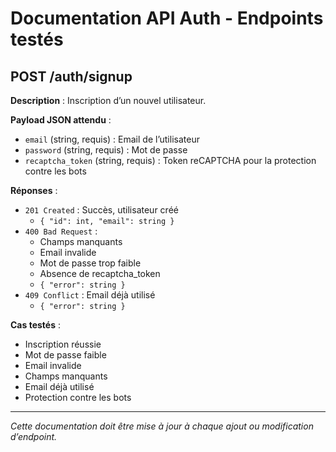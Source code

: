 # Documentation API Auth - Endpoints testés

## POST /auth/signup

**Description** : Inscription d’un nouvel utilisateur.

**Payload JSON attendu** :
- `email` (string, requis) : Email de l’utilisateur
- `password` (string, requis) : Mot de passe
- `recaptcha_token` (string, requis) : Token reCAPTCHA pour la protection contre les bots

**Réponses** :
- `201 Created` : Succès, utilisateur créé
  - `{ "id": int, "email": string }`
- `400 Bad Request` :
  - Champs manquants
  - Email invalide
  - Mot de passe trop faible
  - Absence de recaptcha_token
  - `{ "error": string }`
- `409 Conflict` : Email déjà utilisé
  - `{ "error": string }`

**Cas testés** :
- Inscription réussie
- Mot de passe faible
- Email invalide
- Champs manquants
- Email déjà utilisé
- Protection contre les bots

---

*Cette documentation doit être mise à jour à chaque ajout ou modification d’endpoint.*
